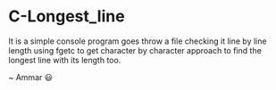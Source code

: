 <h1>C-Longest_line</h1>
<p>It is a simple console program goes throw a file checking it line by line length using fgetc to get character by character approach to find the longest line with its length too.</p>
<p>~ Ammar &#128515;</p>
